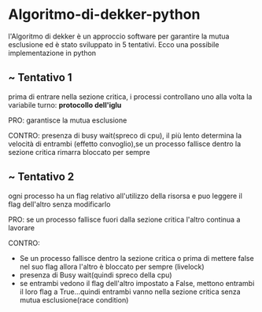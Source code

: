 # Algoritmo-di-dekker-python

l'Algoritmo di dekker è un approccio software per garantire la
mutua esclusione ed è stato sviluppato in 5 tentativi. Ecco
una possibile implementazione in python

## ~ Tentativo 1
prima di entrare nella sezione critica, i processi controllano uno
alla volta la variabile turno: <b>protocollo dell'iglu</b>

PRO: garantisce la mutua esclusione

CONTRO: presenza di busy wait(spreco di cpu), il più lento determina la 
velocità di entrambi (effetto convoglio),se un processo fallisce dentro
la sezione critica rimarra bloccato per sempre 

## ~ Tentativo 2
ogni processo ha un flag relativo all'utilizzo della risorsa e puo 
leggere il flag dell'altro senza modificarlo

PRO: se un processo fallisce fuori dalla sezione critica l'altro continua
a lavorare

CONTRO:
<ul>
	<li> Se un processo fallisce dentro la sezione critica o prima di
	mettere false nel suo flag allora l'altro è bloccato per sempre (livelock)</li>
	<li>presenza di Busy wait(quindi spreco della cpu)</li>
	<li> se entrambi vedono il flag dell'altro impostato a False, mettono entrambi
	il loro flag a True...quindi entrambi vanno nella sezione critica senza
	mutua esclusione(race condition)
</ul>
